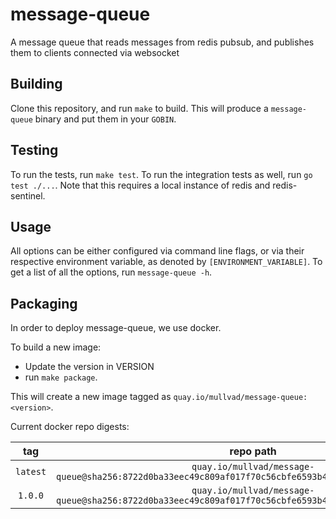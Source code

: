 # message-queue

A message queue that reads messages from redis pubsub, and publishes them to clients connected via websocket

## Building

Clone this repository, and run `make` to build.
This will produce a `message-queue` binary and put them in your `GOBIN`.

## Testing
To run the tests, run `make test`.
To run the integration tests as well, run `go test ./...`. Note that this requires a local instance of redis and redis-sentinel.

## Usage
All options can be either configured via command line flags, or via their respective environment variable, as denoted by `[ENVIRONMENT_VARIABLE]`.
To get a list of all the options, run `message-queue -h`.

## Packaging
In order to deploy message-queue, we use docker.

To build a new image:
- Update the version in VERSION
- run `make package`.

This will create a new image tagged as `quay.io/mullvad/message-queue:<version>`.

Current docker repo digests:

|   tag    |                                             repo path                                             |
|:--------:|:-------------------------------------------------------------------------------------------------:|
| `latest` |   `quay.io/mullvad/message-queue@sha256:8722d0ba33eec49c809af017f70c56cbfe6593b4b0b05c3e13012776f610b590`    |
| `1.0.0`  | `quay.io/mullvad/message-queue@sha256:8722d0ba33eec49c809af017f70c56cbfe6593b4b0b05c3e13012776f610b590` |
